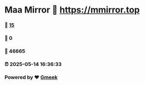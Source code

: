# Maa Mirror :link: https://mmirror.top 
### :page_facing_up: [15](https://mmirror.top/tag.html) 
### :speech_balloon: 0 
### :hibiscus: 46665 
### :alarm_clock: 2025-05-14 16:36:33 
### Powered by :heart: [Gmeek](https://github.com/Meekdai/Gmeek)
